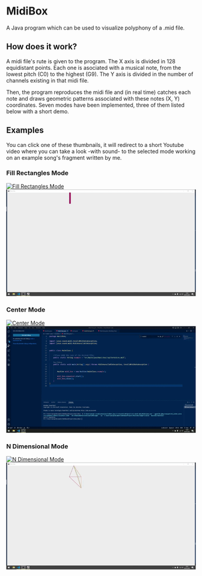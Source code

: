 # MidiBox
A Java program which can be used to visualize polyphony of a .mid file.

## How does it work?
A midi file's rute is given to the program.
The X axis is divided in 128 equidistant points. Each one is asociated with a musical note, from the lowest pitch (C0) to the highest (G9).
The Y axis is divided in the number of channels existing in that midi file.

Then, the program reproduces the midi file and (in real time) catches each note and draws geometric patterns associated with these notes (X, Y) coordinates.
Seven modes have been implemented, three of them listed below with a short demo.

## Examples
You can click one of these thumbnails, it will redirect to a short Youtube video where you can take a look -with sound- to the selected mode working on an example song's fragment written by me.

### Fill Rectangles Mode

[![Fill Rectangles Mode](https://img.youtube.com/vi/tSGapqXVWQQ/0.jpg)](https://www.youtube.com/watch?v=tSGapqXVWQQ)
![Rectangles gif](https://github.com/widroz/MidiBox/blob/main/gifs/rectangles.gif)


### Center Mode
[![Center Mode](https://img.youtube.com/vi/xy9jdx1v4aA/0.jpg)](https://www.youtube.com/watch?v=xy9jdx1v4aA)
![Center mode gif](https://github.com/widroz/MidiBox/blob/main/gifs/center.gif)

### N Dimensional Mode
[![N Dimensional Mode](https://img.youtube.com/vi/WJ1Dp1ehDDY/0.jpg)](https://www.youtube.com/watch?v=WJ1Dp1ehDDY)
![NDimensional gif](https://github.com/widroz/MidiBox/blob/main/gifs/ndimensional.gif)

